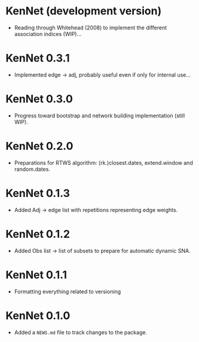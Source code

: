 # KenNet (development version)
* Reading through Whitehead (2008) to implement the different association indices (WIP)...

# KenNet 0.3.1
* Implemented edge -> adj, probably useful even if only for internal use...

# KenNet 0.3.0
* Progress toward bootstrap and network building implementation (still WIP).

# KenNet 0.2.0
* Preparations for RTWS algorithm: (rk.)closest.dates, extend.window and random.dates.

# KenNet 0.1.3
* Added Adj -> edge list with repetitions representing edge weights.

# KenNet 0.1.2
* Added Obs list -> list of subsets to prepare for automatic dynamic SNA.

# KenNet 0.1.1
* Formatting everything related to versioning


# KenNet 0.1.0

* Added a `NEWS.md` file to track changes to the package.

